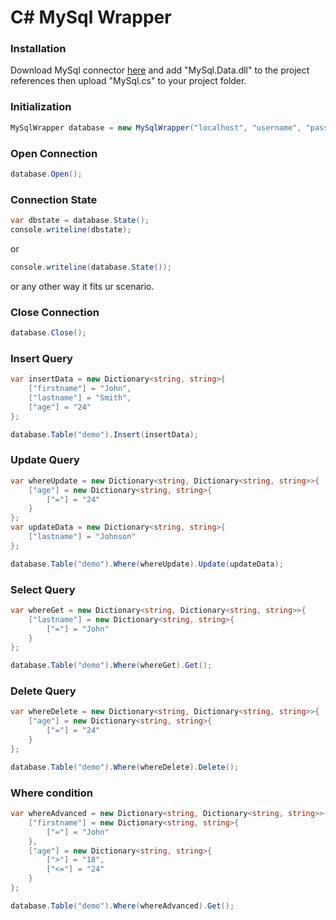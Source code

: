 # C# MySql Wrapper

### Installation
Download MySql connector [here](https://dev.mysql.com/downloads/connector/net/1.0.html) and add "MySql.Data.dll" to the project references then upload "MySql.cs" to your project folder.

### Initialization
```c#
MySqlWrapper database = new MySqlWrapper("localhost", "username", "password", "database_name");
```
### Open Connection
```c#
database.Open();
```

### Connection State
```c#
var dbstate = database.State();
console.writeline(dbstate);
```
or
```c#
console.writeline(database.State());
```
or any other way it fits ur scenario.
### Close Connection
```c#
database.Close();
```

### Insert Query
```c#
var insertData = new Dictionary<string, string>{
    ["firstname"] = "John",
    ["lastname"] = "Smith",
    ["age"] = "24"
};

database.Table("demo").Insert(insertData);
```

### Update Query
```c#
var whereUpdate = new Dictionary<string, Dictionary<string, string>>{
    ["age"] = new Dictionary<string, string>{
        ["="] = "24"
    }
};
var updateData = new Dictionary<string, string>{
    ["lastname"] = "Johnson"
};

database.Table("demo").Where(whereUpdate).Update(updateData);
```

### Select Query
```c#
var whereGet = new Dictionary<string, Dictionary<string, string>>{
    ["lastname"] = new Dictionary<string, string>{
        ["="] = "John"
    }
};

database.Table("demo").Where(whereGet).Get();
```

### Delete Query
```c#
var whereDelete = new Dictionary<string, Dictionary<string, string>>{
    ["age"] = new Dictionary<string, string>{
        ["="] = "24"
    }
};

database.Table("demo").Where(whereDelete).Delete();
```

### Where condition
```c#
var whereAdvanced = new Dictionary<string, Dictionary<string, string>>{
    ["firstname"] = new Dictionary<string, string>{
        ["="] = "John"
    },
    ["age"] = new Dictionary<string, string>{
        [">"] = "18",
        ["<="] = "24"
    }
};

database.Table("demo").Where(whereAdvanced).Get();
```
